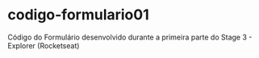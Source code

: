 # codigo-formulario01
Código do Formulário desenvolvido durante a primeira parte do Stage 3 - Explorer (Rocketseat)
